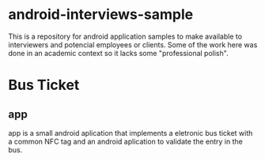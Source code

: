 # android-interviews-sample
This is a repository for android application samples to make available to interviewers and potencial employees or clients. Some of the work here was done in an academic context so it lacks some "professional polish".

# Bus Ticket
## app
app is a small android aplication that implements a eletronic bus ticket with a common NFC tag and an android aplication to validate the entry in the bus.

